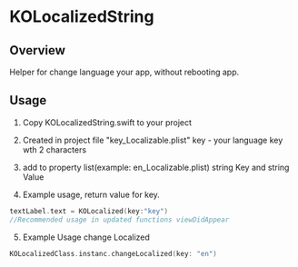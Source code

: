 # KOLocalizedString
## Overview
Helper for change language your app, without rebooting  app.

## Usage

1. Copy KOLocalizedString.swift to your project

2. Created in project file "key_Localizable.plist"  key - your language key wth 2 characters

3. add to property list(example: en_Localizable.plist) string Key and string Value

4. Example usage, return value for key. 
```swift
textLabel.text = KOLocalized(key:"key")
//Recommended usage in updated functions viewDidAppear
```
5. Example Usage change Localized
```swift
KOLocalizedClass.instanc.changeLocalized(key: "en")
```
